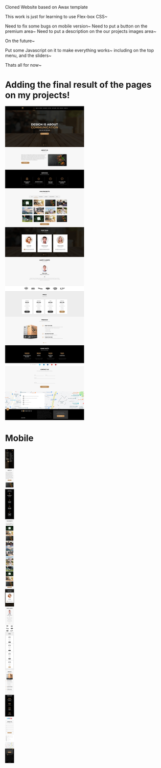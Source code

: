 Cloned Website based on Awax template

This work is just for learning to use Flex-box CSS~

Need to fix some bugs on mobile version~
Need to put a button on the premium area~
Need to put a description on the our projects images area~


On the future~

Put some Javascript on it to make everything works~
including on the top menu, and the sliders~


Thats all for now~

# Adding the final result of the pages on my projects!

![](Awax.jpg)

# Mobile

![](Awax-Mobile.jpg)